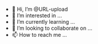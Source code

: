 - 👋 Hi, I’m @URL-upload
- 👀 I’m interested in ...
- 🌱 I’m currently learning ...
- 💞️ I’m looking to collaborate on ...
- 📫 How to reach me ...

<!---
URL-upload/URL-upload is a ✨ special ✨ repository because its `README.md` (this file) appears on your GitHub profile.
You can click the Preview link to take a look at your changes.
--->
